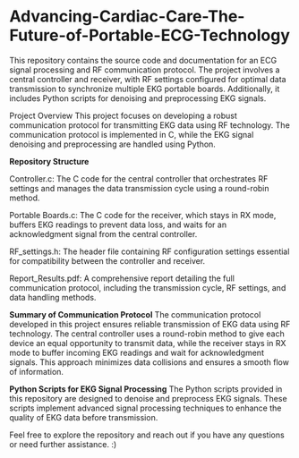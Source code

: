 # Advancing-Cardiac-Care-The-Future-of-Portable-ECG-Technology

This repository contains the source code and documentation for an ECG signal processing and RF communication protocol. The project involves a central controller and receiver, with RF settings configured for optimal data transmission to synchronize multiple EKG portable boards. Additionally, it includes Python scripts for denoising and preprocessing EKG signals.

Project Overview
This project focuses on developing a robust communication protocol for transmitting EKG data using RF technology. The communication protocol is implemented in C, while the EKG signal denoising and preprocessing are handled using Python.

**Repository Structure**

Controller.c: The C code for the central controller that orchestrates RF settings and manages the data transmission cycle using a round-robin method.

Portable Boards.c: The C code for the receiver, which stays in RX mode, buffers EKG readings to prevent data loss, and waits for an acknowledgment signal from the central controller.

RF_settings.h: The header file containing RF configuration settings essential for compatibility between the controller and receiver.

Report_Results.pdf: A comprehensive report detailing the full communication protocol, including the transmission cycle, RF settings, and data handling methods.

**Summary of Communication Protocol**
The communication protocol developed in this project ensures reliable transmission of EKG data using RF technology. The central controller uses a round-robin method to give each device an equal opportunity to transmit data, while the receiver stays in RX mode to buffer incoming EKG readings and wait for acknowledgment signals. This approach minimizes data collisions and ensures a smooth flow of information.

**Python Scripts for EKG Signal Processing**
The Python scripts provided in this repository are designed to denoise and preprocess EKG signals. These scripts implement advanced signal processing techniques to enhance the quality of EKG data before transmission.


Feel free to explore the repository and reach out if you have any questions or need further assistance. :)
